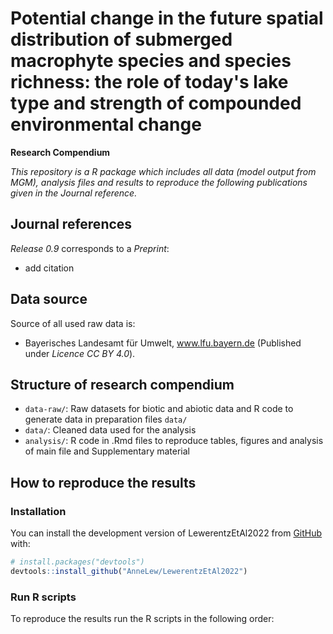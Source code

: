 
# Potential change in the future spatial distribution of submerged macrophyte species and species richness: the role of today's lake type and strength of compounded environmental change

**Research Compendium**

<!-- badges: start -->
<!-- badges: end -->

*This repository is a R package which includes all data (model output from MGM), analysis files and results to reproduce the following publications given in the Journal reference.*


## Journal references

*Release 0.9* corresponds to a *Preprint*:

- add citation



## Data source

Source of all used raw data is: 
- Bayerisches Landesamt für Umwelt, www.lfu.bayern.de (Published under *Licence CC BY 4.0*).





## Structure of research compendium

-   `data-raw/`: Raw datasets for biotic and abiotic data and R code to generate data in preparation files `data/`
-   `data/`: Cleaned data used for the analysis
-   `analysis/`: R code in .Rmd files to reproduce tables, figures and analysis of main file and Supplementary material




## How to reproduce the results

### Installation

You can install the development version of LewerentzEtAl2022 from [GitHub](https://github.com/) with:

``` r
# install.packages("devtools")
devtools::install_github("AnneLew/LewerentzEtAl2022")
```

### Run R scripts

To reproduce the results run the R scripts in the following order:
